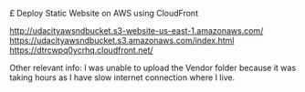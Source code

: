 £ Deploy Static Website on AWS using CloudFront

http://udacityawsndbucket.s3-website-us-east-1.amazonaws.com/
https://udacityawsndbucket.s3.amazonaws.com/index.html
https://dtrcwpq0ycrhq.cloudfront.net/

Other relevant info:
I was unable to upload the Vendor folder because it was taking hours as I have slow internet connection where I live.